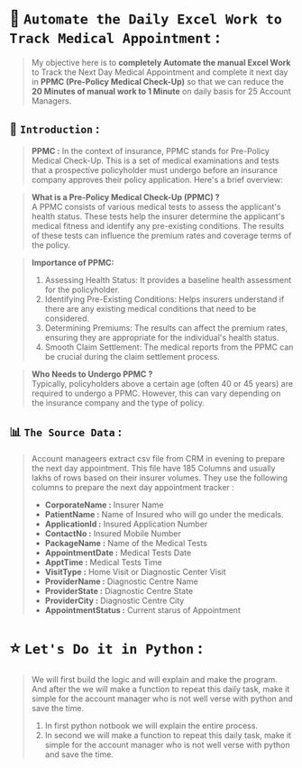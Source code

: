 # 📅 `Automate the Daily Excel Work to Track Medical Appointment` :  
> My objective here is to **completely Automate the manual Excel Work** to Track the Next Day Medical Appointment and complete it next day in **PPMC (Pre-Policy Medical Check-Up)** so that we can reduce the **20 Minutes of manual work to 1 Minute** on daily basis for 25 Account Managers.


## 🔰 `Introduction` :
>**PPMC :** In the context of insurance, PPMC stands for Pre-Policy Medical Check-Up. This is a set of medical examinations and tests that a prospective policyholder must undergo before an insurance company approves their policy application. Here's a brief overview:

>**What is a Pre-Policy Medical Check-Up (PPMC) ?** <br>
A PPMC consists of various medical tests to assess the applicant's health status. These tests help the insurer determine the applicant's medical fitness and identify any pre-existing conditions. The results of these tests can influence the premium rates and coverage terms of the policy.

>**Importance of PPMC:** <br>
>1. Assessing Health Status: It provides a baseline health assessment for the policyholder.
>2. Identifying Pre-Existing Conditions: Helps insurers understand if there are any existing medical conditions that need to be considered.
>3. Determining Premiums: The results can affect the premium rates, ensuring they are appropriate for the individual's health status.
>4. Smooth Claim Settlement: The medical reports from the PPMC can be crucial during the claim settlement process.

>**Who Needs to Undergo PPMC ?** <br>
Typically, policyholders above a certain age (often 40 or 45 years) are required to undergo a PPMC. However, this can vary depending on the insurance company and the type of policy.


## 📊 `The Source Data` :
> Account manageers extract csv file from CRM in evening to prepare the next day appointment. This file have 185 Columns and usually lakhs of rows based on their insurer volumes. They use the following columns to prepare the next day appointment tracker :
>- **CorporateName :** Insurer Name
>- **PatientName :** Name of Insured who will go under the medicals.
>- **ApplicationId :** Insured Application Number
>- **ContactNo :** Insured Mobile Number
>- **PackageName :** Name of the Medical Tests
>- **AppointmentDate :** Medical Tests Date
>- **ApptTime :** Medical Tests Time
>- **VisitType :** Home Visit or Diagnostic Center Visit
>- **ProviderName :** Diagnostic Centre Name
>- **ProviderState :** Diagnostic Centre State
>- **ProviderCity :** Diagnostic Centre City
>- **AppointmentStatus :** Current starus of Appointment


# ⭐ `Let's Do it in Python` :
>We will first build the logic and will explain and make the program. And after the we will make a function to repeat this daily task, make it simple for the account manager who is not well verse with python and save the time.
>1. In first python notbook we will explain the entire process.
>2. In second we will make a function to repeat this daily task, make it simple for the account manager who is not well verse with python and save the time.
